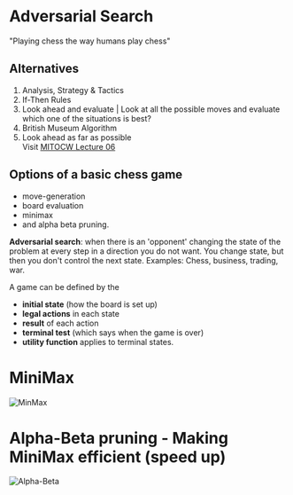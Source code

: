 # Adversarial Search

"Playing chess the way humans play chess"

## Alternatives 
1. Analysis, Strategy & Tactics
2. If-Then Rules
3. Look ahead and evaluate | Look at all the possible moves and evaluate which one of the situations is best?  
4. British Museum Algorithm 
5. Look ahead as far as possible  
Visit [MITOCW Lecture 06](https://www.youtube.com/watch?v=STjW3eH0Cik)

## Options of a basic chess game
- move-generation
- board evaluation
- minimax
- and alpha beta pruning.

__Adversarial search__: when there is an 'opponent' changing the state of the problem at every step in a direction you do not want.
You change state, but then you don't control the next state. 
Examples: Chess, business, trading, war. 


A game can be defined by the 
- __initial state__ (how the board is set up)
- __legal actions__ in each state
- __result__ of each action
- __terminal test__ (which says when the game is over) 
- __utility function__ applies to terminal states.  


# MiniMax 
![MinMax](https://upload.wikimedia.org/wikipedia/commons/6/6f/Minimax.svg)

# Alpha-Beta pruning - Making MiniMax efficient (speed up)
![Alpha-Beta](https://upload.wikimedia.org/wikipedia/commons/9/91/AB_pruning.svg)
